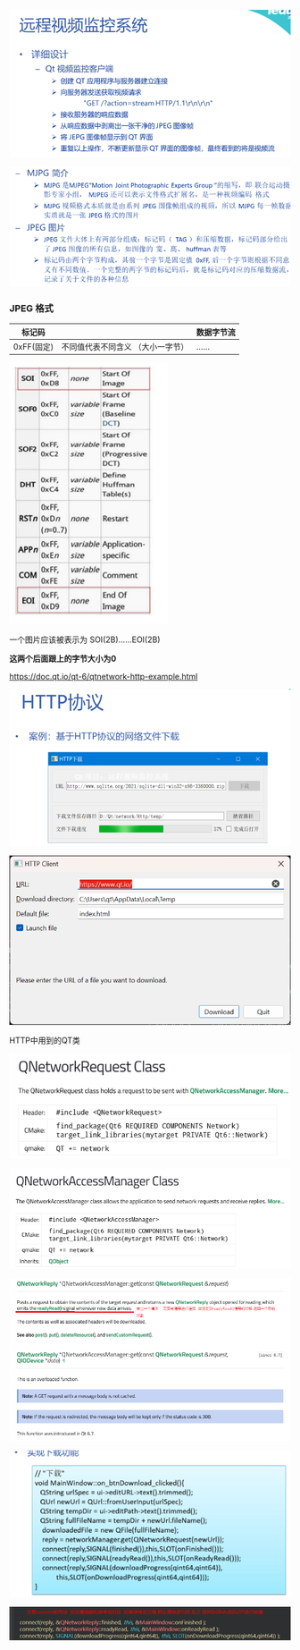 ![image-20250610201117903](readme.assets/image-20250610201117903.png)

![image-20250610195749174](readme.assets/image-20250610195749174.png)

### JPEG 格式

| 标记码     |                                   | 数据字节流 |
| ---------- | --------------------------------- | ---------- |
| 0xFF(固定) | 不同值代表不同含义 （大小一字节） | ……         |

![image-20250610200556095](readme.assets/image-20250610200556095.png)

一个图片应该被表示为    SOI(2B)……EOI(2B)

**这两个后面跟上的字节大小为0**  



https://doc.qt.io/qt-6/qtnetwork-http-example.html

![image-20250610201627188](readme.assets/image-20250610201627188.png)



![image-20250610202647881](readme.assets/image-20250610202647881.png)

HTTP中用到的QT类

![image-20250610202419738](readme.assets/image-20250610202419738.png)

![image-20250610202452250](readme.assets/image-20250610202452250.png)

![image-20250611112744961](readme.assets/image-20250611112744961.png)

![image-20250611131841349](readme.assets/image-20250611131841349.png)

![image-20250611132148488](readme.assets/image-20250611132148488.png)